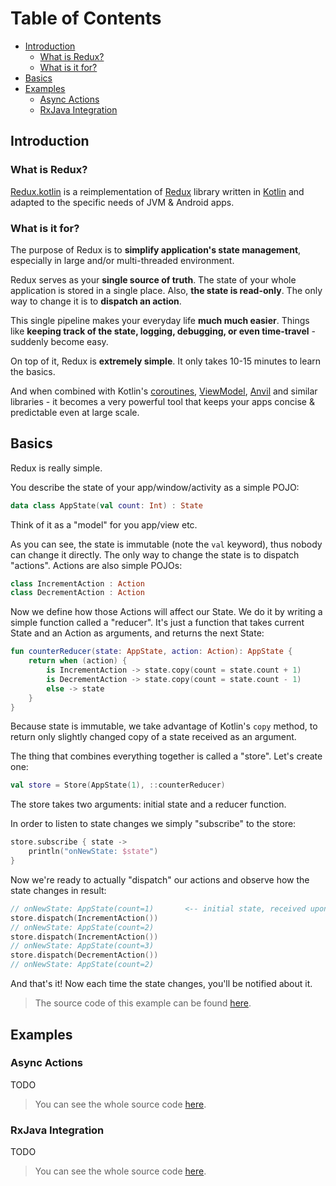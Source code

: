# Table of Contents

* [Introduction](#introduction)
  * [What is Redux?](#what-is-redux)
  * [What is it for?](#what-is-it-for)
* [Basics](#basics)
* [Examples](#examples)
  * [Async Actions](#async-actions)
  * [RxJava Integration](#rxjava-integration)

## Introduction

### What is Redux?

[Redux.kotlin](#) is a reimplementation of [Redux](https://redux.js.org/) library written in [Kotlin](https://kotlinlang.org/) and adapted to the specific needs of JVM & Android apps.

### What is it for?

The purpose of Redux is to **simplify application's state management**, especially in large and/or multi-threaded environment.

Redux serves as your **single source of truth**. The state of your whole application is stored in a single place.
Also, **the state is read-only**. The only way to change it is to **dispatch an action**.
 
<!--All state changes must go through a single pipeline.-->

This single pipeline makes your everyday life **much much easier**. Things like **keeping track of
the state, logging, debugging, or even time-travel** - suddenly become easy.

<!-- You can log/record each single state change to easily spot possible problems. -->

On top of it, Redux is **extremely simple**. It only takes 10-15 minutes to learn the basics.

And when combined with Kotlin's [coroutines](https://kotlinlang.org/docs/reference/coroutines.html),
[ViewModel](https://developer.android.com/topic/libraries/architecture/viewmodel.html),
[Anvil](https://github.com/zserge/anvil) and similar libraries - it becomes a very powerful tool
that keeps your apps concise & predictable even at large scale.

## Basics

Redux is really simple.

You describe the state of your app/window/activity as a simple POJO:

```kotlin
data class AppState(val count: Int) : State
```

Think of it as a "model" for you app/view etc.

As you can see, the state is immutable (note the `val` keyword), thus nobody can change it directly. The only way to change the state is to dispatch "actions". Actions are also simple POJOs:

```kotlin
class IncrementAction : Action
class DecrementAction : Action
```

Now we define how those Actions will affect our State. We do it by writing a simple function called a "reducer". It's just a function that takes current State and an Action as arguments, and returns the next State:

```kotlin
fun counterReducer(state: AppState, action: Action): AppState {
    return when (action) {
        is IncrementAction -> state.copy(count = state.count + 1)
        is DecrementAction -> state.copy(count = state.count - 1)
        else -> state
    }
}
```

Because state is immutable, we take advantage of Kotlin's `copy` method, to return only slightly changed copy of a state received as an argument.

The thing that combines everything together is called a "store". Let's create one:

```kotlin
val store = Store(AppState(1), ::counterReducer)
```

The store takes two arguments: initial state and a reducer function.

In order to listen to state changes we simply "subscribe" to the store:

```kotlin
store.subscribe { state ->
    println("onNewState: $state")
}
```

Now we're ready to actually "dispatch" our actions and observe how the state changes in result:

```kotlin
// onNewState: AppState(count=1)       <-- initial state, received upon subscription
store.dispatch(IncrementAction())
// onNewState: AppState(count=2)
store.dispatch(IncrementAction())
// onNewState: AppState(count=3)
store.dispatch(DecrementAction())
// onNewState: AppState(count=2)
```

And that's it! Now each time the state changes, you'll be notified about it.

> The source code of this example can be found [here](../examples/src/main/kotlin/com/example/redux/basic/Basic.kt).


## Examples

### Async Actions

TODO

> You can see the whole source code [here](#).

### RxJava Integration

TODO

> You can see the whole source code [here](../examples/src/main/kotlin/com/example/redux/observable/Observable.kt).
